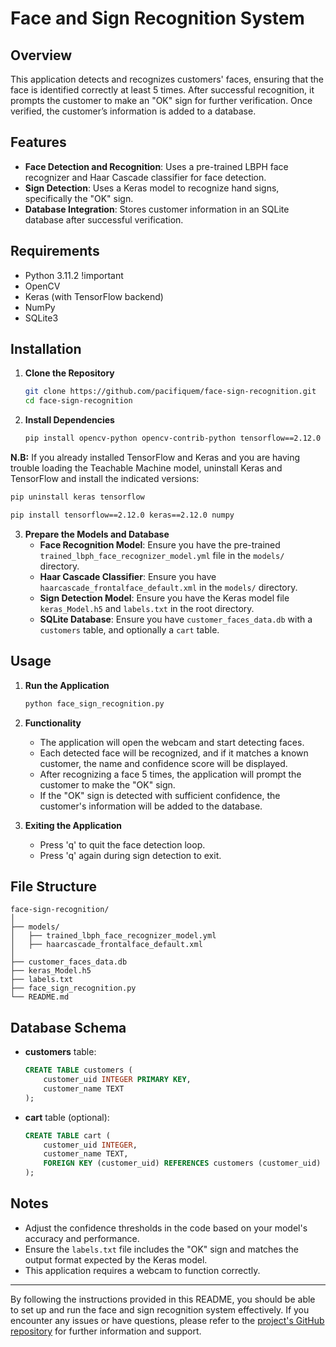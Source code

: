 
# Face and Sign Recognition System

## Overview
This application detects and recognizes customers' faces, ensuring that the face is identified correctly at least 5 times. After successful recognition, it prompts the customer to make an "OK" sign for further verification. Once verified, the customer’s information is added to a database.

## Features
- **Face Detection and Recognition**: Uses a pre-trained LBPH face recognizer and Haar Cascade classifier for face detection.
- **Sign Detection**: Uses a Keras model to recognize hand signs, specifically the "OK" sign.
- **Database Integration**: Stores customer information in an SQLite database after successful verification.

## Requirements
- Python 3.11.2 !important
- OpenCV
- Keras (with TensorFlow backend)
- NumPy
- SQLite3

## Installation

1. **Clone the Repository**
    ```bash
    git clone https://github.com/pacifiquem/face-sign-recognition.git
    cd face-sign-recognition
    ```

2. **Install Dependencies**
    ```bash
    pip install opencv-python opencv-contrib-python tensorflow==2.12.0 keras==2.12.0 numpy
    ```

**N.B:** If you already installed TensorFlow and Keras and you are having trouble loading the Teachable Machine model, uninstall Keras and TensorFlow and install the indicated versions:

```bash
pip uninstall keras tensorflow
```

```bash
pip install tensorflow==2.12.0 keras==2.12.0 numpy
```

3. **Prepare the Models and Database**
    - **Face Recognition Model**: Ensure you have the pre-trained `trained_lbph_face_recognizer_model.yml` file in the `models/` directory.
    - **Haar Cascade Classifier**: Ensure you have `haarcascade_frontalface_default.xml` in the `models/` directory.
    - **Sign Detection Model**: Ensure you have the Keras model file `keras_Model.h5` and `labels.txt` in the root directory.
    - **SQLite Database**: Ensure you have `customer_faces_data.db` with a `customers` table, and optionally a `cart` table.

## Usage

1. **Run the Application**
    ```bash
    python face_sign_recognition.py
    ```

2. **Functionality**
    - The application will open the webcam and start detecting faces.
    - Each detected face will be recognized, and if it matches a known customer, the name and confidence score will be displayed.
    - After recognizing a face 5 times, the application will prompt the customer to make the "OK" sign.
    - If the "OK" sign is detected with sufficient confidence, the customer's information will be added to the database.

3. **Exiting the Application**
    - Press 'q' to quit the face detection loop.
    - Press 'q' again during sign detection to exit.

## File Structure

```
face-sign-recognition/
│
├── models/
│   ├── trained_lbph_face_recognizer_model.yml
│   ├── haarcascade_frontalface_default.xml
│
├── customer_faces_data.db
├── keras_Model.h5
├── labels.txt
├── face_sign_recognition.py
└── README.md
```

## Database Schema

- **customers** table:
  ```sql
  CREATE TABLE customers (
      customer_uid INTEGER PRIMARY KEY,
      customer_name TEXT
  );
  ```
- **cart** table (optional):
  ```sql
  CREATE TABLE cart (
      customer_uid INTEGER,
      customer_name TEXT,
      FOREIGN KEY (customer_uid) REFERENCES customers (customer_uid)
  );
  ```

## Notes
- Adjust the confidence thresholds in the code based on your model's accuracy and performance.
- Ensure the `labels.txt` file includes the "OK" sign and matches the output format expected by the Keras model.
- This application requires a webcam to function correctly.

--------------------------------------------------------------------------------------------------------------------

By following the instructions provided in this README, you should be able to set up and run the face and sign recognition system effectively. If you encounter any issues or have questions, please refer to the [project's GitHub repository](https://github.com/pacifiquem/face-sign-recognition) for further information and support.
